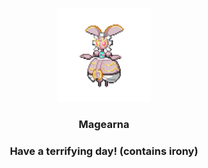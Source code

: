 <p align="center">
    <img src="https://raw.githubusercontent.com/PokeAPI/sprites/master/sprites/pokemon/801.png" width="150" height="150">
</p>
<h3 align="center"> <b>Magearna</b></h3>
<h3 align="center">Have a terrifying day! (contains irony)</h3>
